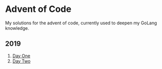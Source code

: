 # Advent of Code

My solutions for the advent of code, currently used to deepen my GoLang knowledge.

## 2019

1. [Day One](./2019/01/main.go) 
1. [Day Two](./2019/02/main.go) 
